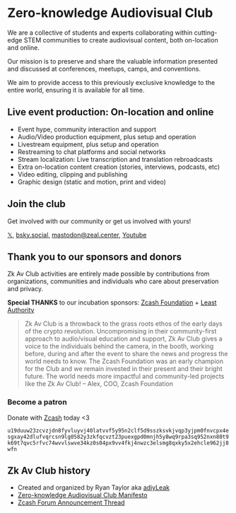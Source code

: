 # Zero-knowledge Audiovisual Club
We are a collective of students and experts collaborating within cutting-edge STEM communities to create audiovisual content, both on-location and online.

Our mission is to preserve and share the valuable information presented and discussed at conferences, meetups, camps, and conventions.

We aim to provide access to this previously exclusive knowledge to the entire world, ensuring it is available for all time. 

## Live event production: On-location and online 
- Event hype, community interaction and support
- Audio/Video production equipment, plus setup and operation
- Livestream equipment, plus setup and operation
- Restreaming to chat platforms and social networks
- Stream localization: Live transcription and translation rebroadcasts 
- Extra on-location content creation (stories, interviews, podcasts, etc)
- Video editing, clipping and publishing
- Graphic design (static and motion, print and video)

## Join the club 
Get involved with our community or get us involved with yours!

[𝕏](https://x.com/ZkAv_Club), [bsky.social](https://bsky.app/profile/zkavclub.bsky.social), [mastodon@zeal.center](https://zeal.center/@ZFAVClub), [Youtube](https://www.youtube.com/@ZkAv_Club)

## Thank you to our sponsors and donors 
Zk Av Club activities are entirely made possible by contributions from organizations, communities and individuals who care about preservation and privacy. 

**Special THANKS** to our incubation sponsors: [Zcash Foundation](https://zfnd.org) + [Least Authority](https://leastauthority.com) 

> Zk Av Club is a throwback to the grass roots ethos of the early days of the crypto revolution. Uncompromising in their community-first approach to audio/visual education and support, Zk Av Club gives a voice to the individuals behind the camera, in the booth, working before, during and after the event to share the news and progress the world needs to know. The Zcash Foundation was an early champion for the Club and we remain invested in their present and their bright future. The world needs more impactful and community-led projects like the Zk Av Club! – Alex, COO, Zcash Foundation 

### Become a patron 
Donate with [Zcash](https://z.cash) today <3 

`u19duuw23zcvzjdn8fyvluyvj40latvvf5y95n2clf5d9sszksvkjvqp3yjpm0fnvcpx4esgxay42dlufvqrcsn9lg0582y3zkfqcvzt23puexgpd0mnjh5y8wq9rpa3sq952nxn80t9k69t7qvc5rfvc74wvvlswve34kz0s04px9vv4fkj4nwzc3elsmg8qxky5x2ehcle962jj8wfn` 

## Zk Av Club history
- Created and organized by Ryan Taylor aka [adjyLeak](https://youtube.com/adjyleak) 
- [Zero-knowledge Audiovisual Club Manifesto](https://free2z.com/ZKAV.club/zpage/zf-av-club-manifesto) 
- [Zcash Forum Announcement Thread](https://forum.zcashcommunity.com/t/the-zero-knowledge-audiovisual-club/43733) 